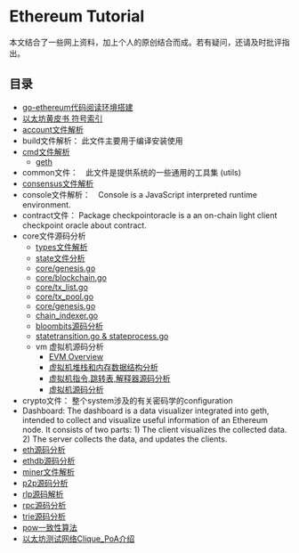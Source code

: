 # Ethereum Tutorial
本文结合了一些网上资料，加上个人的原创结合而成。若有疑问，还请及时批评指出。

## 目录

- [go-ethereum代码阅读环境搭建](/go-ethereum源码阅读环境搭建.md)
- [以太坊黄皮书 符号索引](a黄皮书里面出现的所有的符号索引.md)
- [account文件解析](/accounts源码分析.md)
- build文件解析： 此文件主要用于编译安装使用
- [cmd文件解析](/cmd.md)
  - [geth](/cmd-geth.md)
- common文件：　此文件是提供系统的一些通用的工具集 (utils)
- [consensus文件解析](/consensus.md)
- console文件解析：　Console is a JavaScript interpreted runtime environment.
- contract文件： Package checkpointoracle is a an on-chain light client checkpoint oracle about contract.
- core文件源码分析
	- [types文件解析](/types.md)
	- [state文件分析](/core-state源码分析.md)
	- [core/genesis.go](/core-genesis创世区块源码分析.md)
	- [core/blockchain.go](/core-blockchain源码分析.md)
	- [core/tx_list.go](/core-txlist交易池的一些数据结构源码分析.md)
	- [core/tx_pool.go](/core-txpool交易池源码分析.md)
	- [core/genesis.go](/core-genesis创世区块源码分析.md)
	- [chain_indexer.go](/core-chain_indexer源码解析.md)
	- [bloombits源码分析](/core-bloombits源码分析.md)
	- [statetransition.go & stateprocess.go](/core-state-process源码分析.md)
	- vm 虚拟机源码分析
		- [EVM Overview](/EVM-overview.md)
		- [虚拟机堆栈和内存数据结构分析](/core-vm-stack-memory源码分析.md)
		- [虚拟机指令,跳转表,解释器源码分析](/core-vm-jumptable-instruction.md)
		- [虚拟机源码分析](/core-vm源码分析.md)
- crypto文件： 整个system涉及的有关密码学的configuration
- Dashboard: The dashboard is a data visualizer integrated into geth, intended to collect and visualize useful information of an Ethereum node. It consists of two parts: 1) The client visualizes the collected data. 2) The server collects the data, and updates the clients.
- [eth源码分析](/eth源码分析.md)
- [ethdb源码分析](/ethdb源码分析.md)
- [miner文件解析](/miner-module.md)
- [p2p源码分析](/p2p源码分析.md)
- [rlp源码解析](/rlp文件解析.md)
- [rpc源码分析](/rpc源码分析.md)
- [trie源码分析](/trie源码分析.md)
- [pow一致性算法](/pow一致性算法.md)
- [以太坊测试网络Clique_PoA介绍](/以太坊测试网络Clique_PoA介绍.md)


